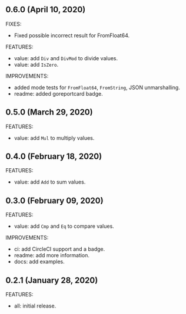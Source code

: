 ## 0.6.0 (April 10, 2020)

FIXES:

* Fixed possible incorrect result for FromFloat64.

FEATURES:

* value: add `Div` and `DivMod` to divide values.
* value: add `IsZero`.

IMPROVEMENTS:

* added mode tests for `FromFloat64`, `FromString`, JSON unmarshalling.
* readme: added goreportcard badge.

## 0.5.0 (March 29, 2020)

FEATURES:

* value: add `Mul` to multiply values.

## 0.4.0 (February 18, 2020)

FEATURES:

* value: add `Add` to sum values.

## 0.3.0 (February 09, 2020)

FEATURES:

* value: add `Cmp` and `Eq` to compare values.

IMPROVEMENTS:

* ci: add CircleCI support and a badge.
* readme: add more information.
* docs: add examples.

## 0.2.1 (January 28, 2020)

FEATURES:

* all: initial release.